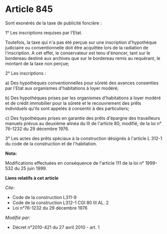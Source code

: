 # Article 845

Sont exonérés de la taxe de publicité foncière :

1° Les inscriptions requises par l'Etat.

Toutefois, la taxe qui n'a pas été perçue sur une inscription d'hypothèque judiciaire ou conventionnelle doit être acquittée
lors de la radiation de l'inscription. A cet effet, le conservateur est tenu d'énoncer, tant sur le bordereau destiné aux
archives que sur le bordereau remis au requérant, le montant de la taxe non perçue;

2° Les inscriptions :

a) Des hypothèques conventionnelles pour sûreté des avances consenties par l'Etat aux organismes d'habitations à loyer
modéré;

b) Des hypothèques prises par les organismes d'habitations à loyer modéré et de crédit immobilier pour la sûreté et le
recouvrement des prêts individuels qu'ils sont appelés à consentir à des particuliers;

c) Des hypothèques prises en garantie des prêts d'épargne des travailleurs manuels prévus au deuxième alinéa du III de
l'article 80, modifié, de la loi n° 76-1232 du 29 décembre 1976.

3° Les actes des prêts spéciaux à la construction désignés à l'article L 312-1 du code de la construction et de l'habitation.

**Nota:**

Modifications effectuées en conséquence de l'article 111 de la loi n° 1999-532 du 25 juin 1999.

**Liens relatifs à cet article**

_Cite_:

  - Code de la construction L311-9
  - Code de la construction L312-1 CGI 80 III AL. 2
  - Loi n°76-1232 du 29 décembre 1976

_Modifié par_:

  - Décret n°2010-421  du 27 avril 2010 - art. 1
